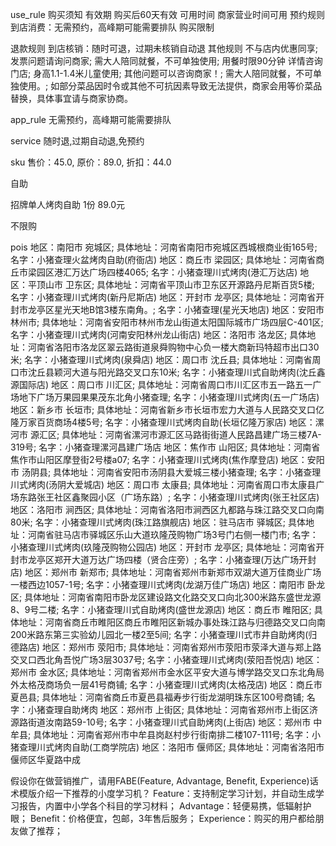 use_rule
购买须知
有效期
购买后60天有效
可用时间
商家营业时间可用
预约规则
到店消费：无需预约，高峰期可能需要排队
购买限制

退款规则
到店核销：随时可退，过期未核销自动退
其他规则
不与店内优惠同享; 发票问题请询问商家; 需大人陪同就餐，不可单独使用; 用餐时限90分钟 详情咨询门店; 身高1.1-1.4米儿童使用; 其他问题可以咨询商家！; 需大人陪同就餐，不可单独使用。; 如部分菜品因时令或其他不可抗因素导致无法提供，商家会用等价菜品替换，具体事宜请与商家协商。


app_rule
 无需预约，高峰期可能需要排队

service
 随时退,过期自动退,免预约

sku
 售价：45.0, 原价：89.0, 折扣：44.0

自助

招牌单人烤肉自助 1份 89.0元

不限购

pois
地区：南阳市 宛城区; 具体地址：河南省南阳市宛城区西城根商业街165号; 名字：小猪查理火盆烤肉自助(府衙店)
地区：商丘市 梁园区; 具体地址：河南省商丘市梁园区港汇万达广场四楼4065; 名字：小猪查理川式烤肉(港汇万达店)
地区：平顶山市 卫东区; 具体地址：河南省平顶山市卫东区开源路丹尼斯百货5楼; 名字：小猪查理川式烤肉(新丹尼斯店)
地区：开封市 龙亭区; 具体地址：河南省开封市龙亭区星光天地B馆3楼东南角。; 名字：小猪查理(星光天地店)
地区：安阳市 林州市; 具体地址：河南省安阳市林州市龙山街道太阳国际城市广场四层C-401区; 名字：小猪查理川式烤肉(河南安阳林州龙山街店)
地区：洛阳市 洛龙区; 具体地址：河南省洛阳市洛龙区翠云路街道泉舜购物中心负一楼大商新玛特超市出口30米; 名字：小猪查理川式烤肉(泉舜店)
地区：周口市 沈丘县; 具体地址：河南省周口市沈丘县颖河大道与阳光路交叉口东10米; 名字：小猪查理川式自助烤肉(沈丘鑫源国际店)
地区：周口市 川汇区; 具体地址：河南省周口市川汇区市五一路五一广场地下广场万果园果果茂东北角小猪查理; 名字：小猪查理川式烤肉(五一广场店)
地区：新乡市 长垣市; 具体地址：河南省新乡市长垣市宏力大道与人民路交叉口亿隆万家百货商场4楼5号; 名字：小猪查理川式烤肉自助(长垣亿隆万家店)
地区：漯河市 源汇区; 具体地址：河南省漯河市源汇区马路街街道人民路昌建广场三楼7A-319号; 名字：小猪查理漯河昌建广场店
地区：焦作市 山阳区; 具体地址：河南省焦作市山阳区摩登街2号楼a07; 名字：小猪查理川式烤肉(焦作摩登店)
地区：安阳市 汤阴县; 具体地址：河南省安阳市汤阴县大爱城三楼小猪查理; 名字：小猪查理川式烤肉(汤阴大爱城店)
地区：周口市 太康县; 具体地址：河南省周口市太康县广场东路张王社区鑫聚园小区（广场东路）; 名字：小猪查理川式烤肉(张王社区店)
地区：洛阳市 涧西区; 具体地址：河南省洛阳市涧西区九都路与珠江路交叉口向南80米; 名字：小猪查理川式烤肉(珠江路旗舰店)
地区：驻马店市 驿城区; 具体地址：河南省驻马店市驿城区乐山大道玖隆茂购物广场3号门右侧一楼门市; 名字：小猪查理川式烤肉(玖隆茂购物公园店)
地区：开封市 龙亭区; 具体地址：河南省开封市龙亭区郑开大道万达广场四楼（贤合庄旁）; 名字：小猪查理(万达广场开封店)
地区：郑州市 新郑市; 具体地址：河南省郑州市新郑市双湖大道万佳商业广场一楼西边1057-1号; 名字：小猪查理川式烤肉(龙湖万佳广场店)
地区：南阳市 卧龙区; 具体地址：河南省南阳市卧龙区建设路文化路交叉口向北300米路东盛世龙源8、9号二楼; 名字：小猪查理川式自助烤肉(盛世龙源店)
地区：商丘市 睢阳区; 具体地址：河南省商丘市睢阳区商丘市睢阳区新城办事处珠江路与归德路交叉口向南200米路东第三实验幼儿园北一楼2至5间; 名字：小猪查理川式市井自助烤肉(归德路店)
地区：郑州市 荥阳市; 具体地址：河南省郑州市荥阳市荥泽大道与郑上路交叉口西北角吾悦广场3层3037号; 名字：小猪查理川式烤肉(荥阳吾悦店)
地区：郑州市 金水区; 具体地址：河南省郑州市金水区平安大道与博学路交叉口东北角局外太格茂商场负一层41号商铺; 名字：小猪查理川式烤肉(太格茂店)
地区：商丘市 夏邑县; 具体地址：河南省商丘市夏邑县福寿步行街龙湖明珠东区100号商铺; 名字：小猪查理自助烤肉
地区：郑州市 上街区; 具体地址：河南省郑州市上街区济源路街道汝南路59-10号; 名字：小猪查理川式自助烤肉(上街店)
地区：郑州市 中牟县; 具体地址：河南省郑州市中牟县岗赵村步行街南排二楼107-111号; 名字：小猪查理川式烤肉自助(工商学院店)
地区：洛阳市 偃师区; 具体地址：河南省洛阳市偃师区华夏路中成



假设你在做营销推广，请用FABE(Feature, Advantage, Benefit, Experience)话术模版介绍一下推荐的小度学习机？
Feature：支持制定学习计划，并自动生成学习报告，内置中小学各个科目的学习材料；
Advantage：轻便易携，低辐射护眼；
Benefit：价格便宜，包邮，3年售后服务；
Experience：购买的用户都给朋友做了推荐；
